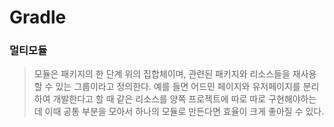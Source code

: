 # Gradle



### 멀티모듈

> 모듈은 패키지의 한 단계 위의 집합체이며, 관련된 패키지와 리소스들을 재사용 할 수 있는 그룹이라고 정의한다. 예를 들면 어드민 페이지와 유저페이지를 분리하여 개발한다고 할 때 같은 리소스를 양쪽 프로젝트에 따로 따로 구현해야하는데 이때 공통 부분을 모아서 하나의 모듈로 만든다면 효율이 크게 좋아질 수 있다.



